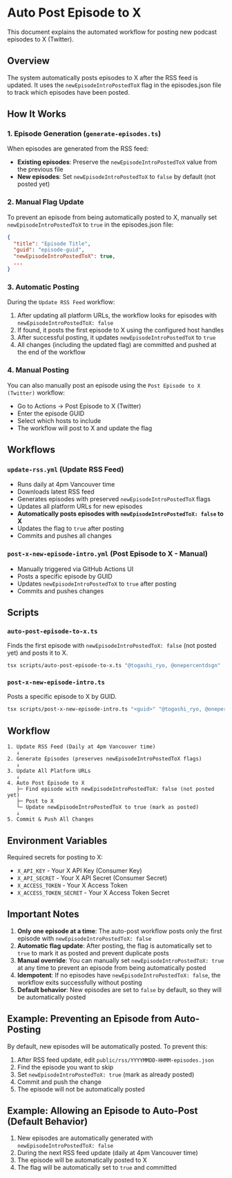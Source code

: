 # Auto Post Episode to X

This document explains the automated workflow for posting new podcast episodes to X (Twitter).

## Overview

The system automatically posts episodes to X after the RSS feed is updated. It uses the `newEpisodeIntroPostedToX` flag in the episodes.json file to track which episodes have been posted.

## How It Works

### 1. Episode Generation (`generate-episodes.ts`)

When episodes are generated from the RSS feed:
- **Existing episodes**: Preserve the `newEpisodeIntroPostedToX` value from the previous file
- **New episodes**: Set `newEpisodeIntroPostedToX` to `false` by default (not posted yet)

### 2. Manual Flag Update

To prevent an episode from being automatically posted to X, manually set `newEpisodeIntroPostedToX` to `true` in the episodes.json file:

```json
{
  "title": "Episode Title",
  "guid": "episode-guid",
  "newEpisodeIntroPostedToX": true,
  ...
}
```

### 3. Automatic Posting

During the `Update RSS Feed` workflow:

1. After updating all platform URLs, the workflow looks for episodes with `newEpisodeIntroPostedToX: false`
2. If found, it posts the first episode to X using the configured host handles
3. After successful posting, it updates `newEpisodeIntroPostedToX` to `true`
4. All changes (including the updated flag) are committed and pushed at the end of the workflow

### 4. Manual Posting

You can also manually post an episode using the `Post Episode to X (Twitter)` workflow:
- Go to Actions → Post Episode to X (Twitter)
- Enter the episode GUID
- Select which hosts to include
- The workflow will post to X and update the flag

## Workflows

### `update-rss.yml` (Update RSS Feed)
- Runs daily at 4pm Vancouver time
- Downloads latest RSS feed
- Generates episodes with preserved `newEpisodeIntroPostedToX` flags
- Updates all platform URLs for new episodes
- **Automatically posts episodes with `newEpisodeIntroPostedToX: false` to X**
- Updates the flag to `true` after posting
- Commits and pushes all changes

### `post-x-new-episode-intro.yml` (Post Episode to X - Manual)
- Manually triggered via GitHub Actions UI
- Posts a specific episode by GUID
- Updates `newEpisodeIntroPostedToX` to `true` after posting
- Commits and pushes changes

## Scripts

### `auto-post-episode-to-x.ts`

Finds the first episode with `newEpisodeIntroPostedToX: false` (not posted yet) and posts it to X.

```bash
tsx scripts/auto-post-episode-to-x.ts "@togashi_ryo, @onepercentdsgn"
```

### `post-x-new-episode-intro.ts`

Posts a specific episode to X by GUID.

```bash
tsx scripts/post-x-new-episode-intro.ts "<guid>" "@togashi_ryo, @onepercentdsgn"
```

## Workflow

```
1. Update RSS Feed (Daily at 4pm Vancouver time)
   ↓
2. Generate Episodes (preserves newEpisodeIntroPostedToX flags)
   ↓
3. Update All Platform URLs
   ↓
4. Auto Post Episode to X
   ├─ Find episode with newEpisodeIntroPostedToX: false (not posted yet)
   ├─ Post to X
   └─ Update newEpisodeIntroPostedToX to true (mark as posted)
   ↓
5. Commit & Push All Changes
```

## Environment Variables

Required secrets for posting to X:
- `X_API_KEY` - Your X API Key (Consumer Key)
- `X_API_SECRET` - Your X API Secret (Consumer Secret)
- `X_ACCESS_TOKEN` - Your X Access Token
- `X_ACCESS_TOKEN_SECRET` - Your X Access Token Secret

## Important Notes

1. **Only one episode at a time**: The auto-post workflow posts only the first episode with `newEpisodeIntroPostedToX: false`
2. **Automatic flag update**: After posting, the flag is automatically set to `true` to mark it as posted and prevent duplicate posts
3. **Manual override**: You can manually set `newEpisodeIntroPostedToX: true` at any time to prevent an episode from being automatically posted
4. **Idempotent**: If no episodes have `newEpisodeIntroPostedToX: false`, the workflow exits successfully without posting
5. **Default behavior**: New episodes are set to `false` by default, so they will be automatically posted

## Example: Preventing an Episode from Auto-Posting

By default, new episodes will be automatically posted. To prevent this:

1. After RSS feed update, edit `public/rss/YYYYMMDD-HHMM-episodes.json`
2. Find the episode you want to skip
3. Set `newEpisodeIntroPostedToX: true` (mark as already posted)
4. Commit and push the change
5. The episode will not be automatically posted

## Example: Allowing an Episode to Auto-Post (Default Behavior)

1. New episodes are automatically generated with `newEpisodeIntroPostedToX: false`
2. During the next RSS feed update (daily at 4pm Vancouver time)
3. The episode will be automatically posted to X
4. The flag will be automatically set to `true` and committed

